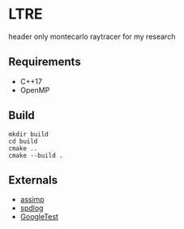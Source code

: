 # LTRE

header only montecarlo raytracer for my research

## Requirements

* C++17
* OpenMP

## Build

```
mkdir build
cd build
cmake ..
cmake --build .
```

## Externals

* [assimp](https://github.com/assimp/assimp)
* [spdlog](https://github.com/gabime/spdlog)
* [GoogleTest](https://github.com/google/googletest)